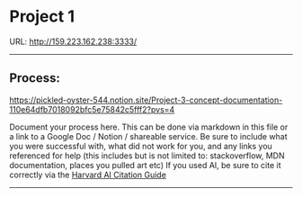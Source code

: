 # Project 1

URL: http://159.223.162.238:3333/

---

## Process:

https://pickled-oyster-544.notion.site/Project-3-concept-documentation-110e64dfb7018092bfc5e75842c5fff2?pvs=4

Document your process here. This can be done via markdown in this file or a link to a Google Doc / Notion / shareable service.
Be sure to include what you were successful with, what did not work for you, and any links you referenced for help (this includes but is not limited to: stackoverflow, MDN documentation, places you pulled art etc)
If you used AI, be sure to cite it correctly via the [Harvard AI Citation Guide](https://guides.library.harvard.edu/c.php?g=1330621&p=10046069)

---
